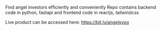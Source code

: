 Find angel investors efficiently and conveniently
Repo contains backend code in python, fastapi and frontend code in reactjs, tailwindcss

Live product can be accessed here: https://bit.ly/angelsyoo
